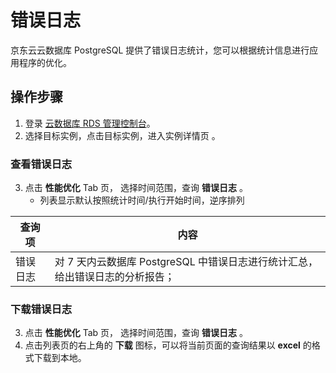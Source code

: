 # 错误日志 
京东云云数据库 PostgreSQL 提供了错误日志统计，您可以根据统计信息进行应用程序的优化。

## 操作步骤
1. 登录 [云数据库 RDS 管理控制台](https://rds-console.jdcloud.com/database)。    
2. 选择目标实例，点击目标实例，进入实例详情页 。  

### 查看错误日志
3. 点击 **性能优化** Tab 页， 选择时间范围，查询 **错误日志**  。
    * 列表显示默认按照统计时间/执行开始时间，逆序排列

|查询项|内容|
|---|---|
|错误日志|对 7 天内云数据库 PostgreSQL 中错误日志进行统计汇总，给出错误日志的分析报告；|


### 下载错误日志
3. 点击 **性能优化** Tab 页， 选择时间范围，查询 **错误日志** 。
4. 点击列表页的右上角的 **下载** 图标，可以将当前页面的查询结果以 **excel** 的格式下载到本地。

